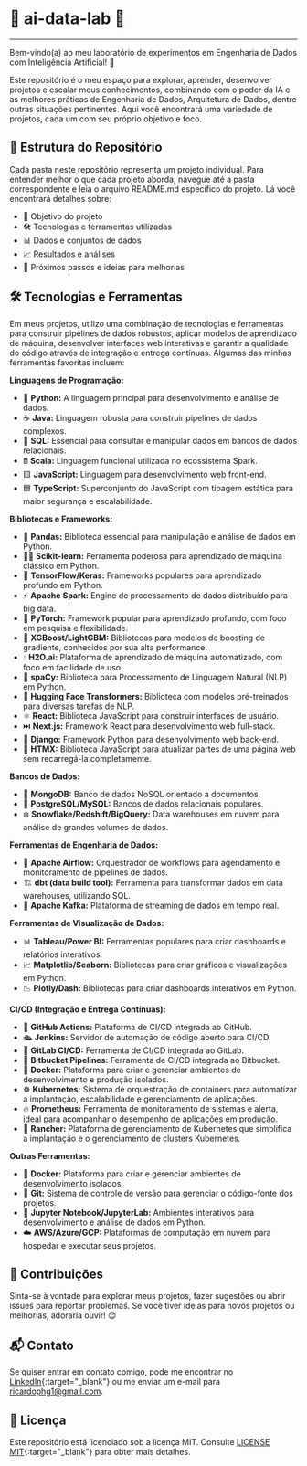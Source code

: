 # 🤖 ai-data-lab 🚀

---

Bem-vindo(a) ao meu laboratório de experimentos em Engenharia de Dados com Inteligência Artificial! 🧪

Este repositório é o meu espaço para explorar, aprender, desenvolver projetos e escalar meus conhecimentos, combinando com o poder da IA e as melhores práticas de Engenharia de Dados, Arquitetura de Dados, dentre outras situações pertinentes. Aqui você encontrará uma variedade de projetos, cada um com seu próprio objetivo e foco.

## 📂 Estrutura do Repositório

Cada pasta neste repositório representa um projeto individual. Para entender melhor o que cada projeto aborda, navegue até a pasta correspondente e leia o arquivo README.md específico do projeto. Lá você encontrará detalhes sobre:

* 🎯 Objetivo do projeto
* 🛠️ Tecnologias e ferramentas utilizadas
* 📊 Dados e conjuntos de dados
* 📈 Resultados e análises
* 🤔 Próximos passos e ideias para melhorias

## 🛠️ Tecnologias e Ferramentas

Em meus projetos, utilizo uma combinação de tecnologias e ferramentas para construir pipelines de dados robustos, aplicar modelos de aprendizado de máquina, desenvolver interfaces web interativas e garantir a qualidade do código através de integração e entrega contínuas. Algumas das minhas ferramentas favoritas incluem:

**Linguagens de Programação:**

* 🐍 **Python:** A linguagem principal para desenvolvimento e análise de dados.
* ☕ **Java:** Linguagem robusta para construir pipelines de dados complexos.
* 📜 **SQL:** Essencial para consultar e manipular dados em bancos de dados relacionais.
* 🖩 **Scala:** Linguagem funcional utilizada no ecossistema Spark.
* 🟨 **JavaScript:** Linguagem para desenvolvimento web front-end.
* 🟦 **TypeScript:** Superconjunto do JavaScript com tipagem estática para maior segurança e escalabilidade.

**Bibliotecas e Frameworks:**

* 🐼 **Pandas:** Biblioteca essencial para manipulação e análise de dados em Python.
* 🧑‍🔬 **Scikit-learn:** Ferramenta poderosa para aprendizado de máquina clássico em Python.
* 🤖 **TensorFlow/Keras:** Frameworks populares para aprendizado profundo em Python.
* ⚡ **Apache Spark:** Engine de processamento de dados distribuído para big data.
* 🧠 **PyTorch:** Framework popular para aprendizado profundo, com foco em pesquisa e flexibilidade.
* 🚀 **XGBoost/LightGBM:** Bibliotecas para modelos de boosting de gradiente, conhecidos por sua alta performance.
* 💧 **H2O.ai:** Plataforma de aprendizado de máquina automatizado, com foco em facilidade de uso.
* 💬 **spaCy:** Biblioteca para Processamento de Linguagem Natural (NLP) em Python.
* 🤖 **Hugging Face Transformers:** Biblioteca com modelos pré-treinados para diversas tarefas de NLP.
* ⚛️ **React:** Biblioteca JavaScript para construir interfaces de usuário.
* ⏭️ **Next.js:** Framework React para desenvolvimento web full-stack.
* 📰 **Django:** Framework Python para desenvolvimento web back-end.
* 📄 **HTMX:** Biblioteca JavaScript para atualizar partes de uma página web sem recarregá-la completamente.

**Bancos de Dados:**

* 🍃 **MongoDB:** Banco de dados NoSQL orientado a documentos.
* 🐘 **PostgreSQL/MySQL:** Bancos de dados relacionais populares.
* ❄️ **Snowflake/Redshift/BigQuery:** Data warehouses em nuvem para análise de grandes volumes de dados.

**Ferramentas de Engenharia de Dados:**

* 🔄 **Apache Airflow:** Orquestrador de workflows para agendamento e monitoramento de pipelines de dados.
* 🏗️ **dbt (data build tool):** Ferramenta para transformar dados em data warehouses, utilizando SQL.
* 🌊 **Apache Kafka:** Plataforma de streaming de dados em tempo real.

**Ferramentas de Visualização de Dados:**

* 📊 **Tableau/Power BI:** Ferramentas populares para criar dashboards e relatórios interativos.
* 📈 **Matplotlib/Seaborn:** Bibliotecas para criar gráficos e visualizações em Python.
* 📉 **Plotly/Dash:** Bibliotecas para criar dashboards interativos em Python.

**CI/CD (Integração e Entrega Contínuas):**

* 🐙 **GitHub Actions:** Plataforma de CI/CD integrada ao GitHub.
* 🛳️ **Jenkins:** Servidor de automação de código aberto para CI/CD.
* 🤖 **GitLab CI/CD:** Ferramenta de CI/CD integrada ao GitLab.
* 🔷 **Bitbucket Pipelines:** Ferramenta de CI/CD integrada ao Bitbucket.
* 🐳 **Docker:** Plataforma para criar e gerenciar ambientes de desenvolvimento e produção isolados.
* ☸️ **Kubernetes:** Sistema de orquestração de containers para automatizar a implantação, escalabilidade e gerenciamento de aplicações.
* 🔥 **Prometheus:** Ferramenta de monitoramento de sistemas e alerta, ideal para acompanhar o desempenho de aplicações em produção.
* 🐂 **Rancher:** Plataforma de gerenciamento de Kubernetes que simplifica a implantação e o gerenciamento de clusters Kubernetes.

**Outras Ferramentas:**

* 🐳 **Docker:** Plataforma para criar e gerenciar ambientes de desenvolvimento isolados.
* 🐙 **Git:** Sistema de controle de versão para gerenciar o código-fonte dos projetos.
* 📓 **Jupyter Notebook/JupyterLab:** Ambientes interativos para desenvolvimento e análise de dados em Python.
* ☁️ **AWS/Azure/GCP:** Plataformas de computação em nuvem para hospedar e executar seus projetos.

## 🤝 Contribuições

Sinta-se à vontade para explorar meus projetos, fazer sugestões ou abrir issues para reportar problemas. Se você tiver ideias para novos projetos ou melhorias, adoraria ouvir! 😊

## 📬 Contato

Se quiser entrar em contato comigo, pode me encontrar no [LinkedIn](https://www.linkedin.com/in/ricardophg-santos/){:target="_blank"} ou me enviar um e-mail para [ricardophg1@gmail.com](mailto:ricardophg1@gmail.com).

## 📝 Licença

Este repositório está licenciado sob a licença MIT. Consulte [LICENSE MIT](https://opensource.org/license/MIT){:target="_blank"} para obter mais detalhes.
